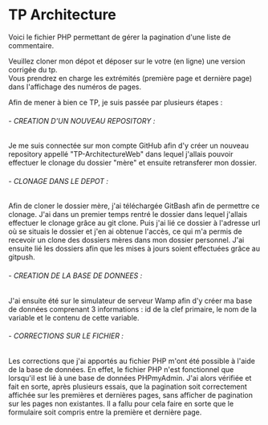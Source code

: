 <h1>TP Architecture</h1>
<p>Voici le fichier PHP permettant de gérer la pagination d'une liste de commentaire.</p>
<p>Veuillez cloner mon dépot et déposer sur le votre (en ligne) une version corrigée du tp.<br>
Vous prendrez en charge les extrémités (première page et dernière page) dans l'affichage des numéros de pages.</p>

<p>Afin de mener à bien ce TP, je suis passée par plusieurs étapes :</p>

<p><H6>- CREATION D'UN NOUVEAU REPOSITORY :</H6></p>
<p>Je me suis connectée sur mon compte GitHub afin d'y créer un nouveau repository appellé "TP-ArchitectureWeb" dans lequel j'allais pouvoir effectuer le clonage du dossier "mère" et ensuite retransferer mon dossier. </p>

<p><H6>- CLONAGE DANS LE DEPOT :</H6></p>
<p>Afin de cloner le dossier mère, j'ai téléchargée GitBash afin de permettre ce clonage. J'ai dans un premier temps rentré le dossier dans lequel j'allais effectuer le clonage grâce au git clone. Puis j'ai lié ce dossier à l'adresse url où se situais le dossier et j'en ai obtenue l'accès, ce qui m'a permis de recevoir un clone des dossiers mères dans mon dossier personnel. J'ai ensuite lié les dossiers afin que les mises à jours soient effectuées grâce au gitpush.</p>

<p><H6>- CREATION DE LA BASE DE DONNEES :</H6></p>
<p>J'ai ensuite été sur le simulateur de serveur Wamp afin d'y créer ma base de données comprenant 3 informations : id de la clef primaire, le nom de la variable et le contenu de cette variable.</p>

<p><H6>- CORRECTIONS SUR LE FICHIER :</H6></p>
<p>Les corrections que j'ai apportés au fichier PHP m'ont été possible à l'aide de la base de données. En effet, le fichier PHP n'est fonctionnel que lorsqu'il est lié à une base de données PHPmyAdmin. J'ai alors vérifiée et fait en sorte, après plusieurs essais, que la pagination soit correctement affichée sur les premières et dernières pages, sans afficher de pagination sur les pages non existantes. Il a fallu pour cela faire en sorte que le formulaire soit compris entre la première et dernière page.</p>

